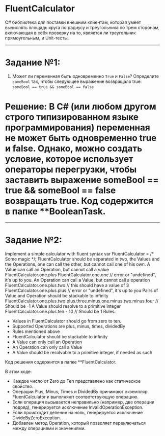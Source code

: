 # FluentCalculator

C# библиотека для поставки внешним клиентам, которая умеет вычислять площадь круга по радиусу и треугольника по трем сторонам, включающая в себя проверку на то, является ли треугольник прямоугольным, и Unit-тесты.

____

# Задание №1:
1. Может ли переменная быть одновременно `True` и `False`? Определите `someBool` так, чтобы следующее выражение возвращало true: `someBool == true && someBool == false`

# Решение: В C# (или любом другом строго типизированном языке программирования) переменная не может быть одновременно true и false. Однако, можно создать условие, которое использует операторы перегрузки, чтобы заставить выражение someBool == true && someBool == false возвращать true. Код содержится в папке **BooleanTask.
____

# Задание №2:

Implement a simple calculator with fluent syntax
var FluentCalculator = /* Some magic */;
FluentCalculator should be separated in two, the Values and the Operations, one can call the other, but cannot call one of his own.
A Value can call an Operation, but cannot call a value
FluentCalculator.one.plus FluentCalculator.one.one // error or "undefined", it's up to you.
An Operation can call a Value, but cannot call a operation
FluentCalculator.one.plus.two // this should have a value of 3 FluentCalculator.one.plus.plus // error or "undefined", it's up to you
Pairs of Value and Operation should be stackable to infinity
FluentCalculator.one.plus.two.plus.three.minus.one.minus.two.minus.four // Should be -1
A Value should resolve to a primitive integer
FluentCalculator.one.plus.ten - 10 // Should be 1
Rules:
* Values in FluentCalculator should go from zero to ten.
* Supported Operations are plus, minus, times, dividedBy
* Rules mentioned above
* FluentCalculator should be stackable to infinity
* A Value can only call an Operation
* An Operation can only call a Value
* A Value should be resolvable to a primitive integer, if needed as such

Код решения содержится в папке **FluentCalculator.

В этом коде:
- Каждое число от Zero до Ten представлено как статическое свойство.
- Операции Plus, Minus, Times и DividedBy принимают экземпляр FluentCalculator и выполняют соответствующую операцию.
- Если операция вызывается неправильно (например, две операции подряд), генерируется исключение InvalidOperationException.
- Если происходит деление на ноль, генерируется исключение DivideByZeroException.
- Добавлен метод Operation, который позволяет переключаться между операциями и значениями.
